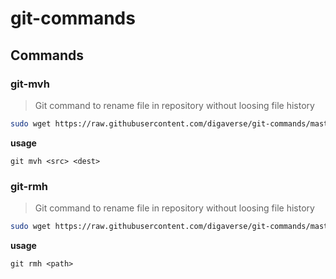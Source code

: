 # git-commands


## Commands

### git-mvh

> Git command to rename file in repository without loosing file history

```bash
sudo wget https://raw.githubusercontent.com/digaverse/git-commands/master/src/bash/git-mvh.sh -O /bin/git-mvh && sudo chmod +x /bin/git-mvh
```
**usage**

```
git mvh <src> <dest>
```

### git-rmh

> Git command to rename file in repository without loosing file history

```bash
sudo wget https://raw.githubusercontent.com/digaverse/git-commands/master/src/bash/git-rmh.sh -O /bin/git-rmh && sudo chmod +x /bin/git-rmh
```
**usage**

```
git rmh <path>
```
